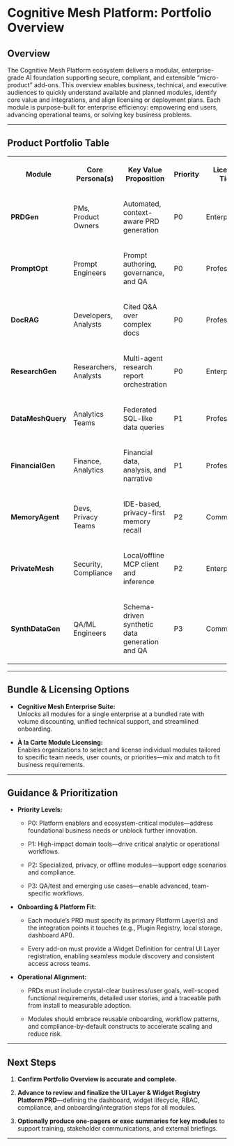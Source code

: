 # Cognitive Mesh Platform: Portfolio Overview

## Overview

The Cognitive Mesh Platform ecosystem delivers a modular,
enterprise-grade AI foundation supporting secure, compliant, and
extensible “micro-product” add-ons. This overview enables business,
technical, and executive audiences to quickly understand available and
planned modules, identify core value and integrations, and align
licensing or deployment plans. Each module is purpose-built for
enterprise efficiency: empowering end users, advancing operational
teams, or solving key business problems.

------------------------------------------------------------------------

## Product Portfolio Table

<table style="min-width: 175px">
<tbody>
<tr>
<th><p>Module</p></th>
<th><p>Core Persona(s)</p></th>
<th><p>Key Value Proposition</p></th>
<th><p>Priority</p></th>
<th><p>License Tier</p></th>
<th><p>Platform Layer(s)</p></th>
<th><p>Integration Points</p></th>
</tr>
&#10;<tr>
<td><p><strong>PRDGen</strong></p></td>
<td><p>PMs, Product Owners</p></td>
<td><p>Automated, context-aware PRD generation</p></td>
<td><p>P0</p></td>
<td><p>Enterprise</p></td>
<td><p>Business Apps, Agency</p></td>
<td><p>RAG, Plugin Registry</p></td>
</tr>
<tr>
<td><p><strong>PromptOpt</strong></p></td>
<td><p>Prompt Engineers</p></td>
<td><p>Prompt authoring, governance, and QA</p></td>
<td><p>P0</p></td>
<td><p>Professional</p></td>
<td><p>Reasoning, Business Apps</p></td>
<td><p>Prompt Registry, Mesh API</p></td>
</tr>
<tr>
<td><p><strong>DocRAG</strong></p></td>
<td><p>Developers, Analysts</p></td>
<td><p>Cited Q&amp;A over complex docs</p></td>
<td><p>P0</p></td>
<td><p>Professional</p></td>
<td><p>Business Apps, Reasoning</p></td>
<td><p>Search, Vector, Plugin Registry</p></td>
</tr>
<tr>
<td><p><strong>ResearchGen</strong></p></td>
<td><p>Researchers, Analysts</p></td>
<td><p>Multi-agent research report orchestration</p></td>
<td><p>P0</p></td>
<td><p>Enterprise</p></td>
<td><p>Agency, Metacognitive, Business Apps</p></td>
<td><p>Mesh API, Plugin Registry</p></td>
</tr>
<tr>
<td><p><strong>DataMeshQuery</strong></p></td>
<td><p>Analytics Teams</p></td>
<td><p>Federated SQL-like data queries</p></td>
<td><p>P1</p></td>
<td><p>Professional</p></td>
<td><p>Reasoning, Business Apps</p></td>
<td><p>Adapter Registry, Mesh API</p></td>
</tr>
<tr>
<td><p><strong>FinancialGen</strong></p></td>
<td><p>Finance, Analytics</p></td>
<td><p>Financial data, analysis, and narrative</p></td>
<td><p>P1</p></td>
<td><p>Professional</p></td>
<td><p>Reasoning, Business Apps, Foundation</p></td>
<td><p>Market Data, Mesh Plugin</p></td>
</tr>
<tr>
<td><p><strong>MemoryAgent</strong></p></td>
<td><p>Devs, Privacy Teams</p></td>
<td><p>IDE-based, privacy-first memory recall</p></td>
<td><p>P2</p></td>
<td><p>Community</p></td>
<td><p>Foundation, Business Apps</p></td>
<td><p>Local Storage, Plugin Registry</p></td>
</tr>
<tr>
<td><p><strong>PrivateMesh</strong></p></td>
<td><p>Security, Compliance</p></td>
<td><p>Local/offline MCP client and inference</p></td>
<td><p>P2</p></td>
<td><p>Enterprise</p></td>
<td><p>Foundation, Reasoning</p></td>
<td><p>Local Models, Admin UI</p></td>
</tr>
<tr>
<td><p><strong>SynthDataGen</strong></p></td>
<td><p>QA/ML Engineers</p></td>
<td><p>Schema-driven synthetic data generation and QA</p></td>
<td><p>P3</p></td>
<td><p>Community</p></td>
<td><p>Reasoning, Business Apps</p></td>
<td><p>Mesh API, Plugin Registry</p></td>
</tr>
</tbody>
</table>

------------------------------------------------------------------------

## Bundle & Licensing Options

- **Cognitive Mesh Enterprise Suite:**  
  Unlocks all modules for a single enterprise at a bundled rate with
  volume discounting, unified technical support, and streamlined
  onboarding.

- **À la Carte Module Licensing:**  
  Enables organizations to select and license individual modules
  tailored to specific team needs, user counts, or priorities—mix and
  match to fit business requirements.

------------------------------------------------------------------------

## Guidance & Prioritization

- **Priority Levels:**

  - P0: Platform enablers and ecosystem-critical modules—address
    foundational business needs or unblock further innovation.

  - P1: High-impact domain tools—drive critical analytic or operational
    workflows.

  - P2: Specialized, privacy, or offline modules—support edge scenarios
    and compliance.

  - P3: QA/test and emerging use cases—enable advanced, team-specific
    workflows.

- **Onboarding & Platform Fit:**

  - Each module’s PRD must specify its primary Platform Layer(s) and the
    integration points it touches (e.g., Plugin Registry, local storage,
    dashboard API).

  - Every add-on must provide a Widget Definition for central UI Layer
    registration, enabling seamless module discovery and consistent
    access across teams.

- **Operational Alignment:**

  - PRDs must include crystal-clear business/user goals, well-scoped
    functional requirements, detailed user stories, and a traceable path
    from install to measurable adoption.

  - Modules should embrace reusable onboarding, workflow patterns, and
    compliance-by-default constructs to accelerate scaling and reduce
    risk.

------------------------------------------------------------------------

## Next Steps

1.  **Confirm Portfolio Overview is accurate and complete.**

2.  **Advance to review and finalize the UI Layer & Widget Registry
    Platform PRD**—defining the dashboard, widget lifecycle, RBAC,
    compliance, and onboarding/integration steps for all modules.

3.  **Optionally produce one-pagers or exec summaries for key modules**
    to support training, stakeholder communications, and external
    briefings.

------------------------------------------------------------------------

